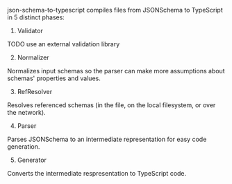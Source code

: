 json-schema-to-typescript compiles files from JSONSchema to TypeScript in 5 distinct phases:

1. Validator

TODO use an external validation library

2. Normalizer

Normalizes input schemas so the parser can make more assumptions about schemas' properties and values.

3. RefResolver

Resolves referenced schemas (in the file, on the local filesystem, or over the network).

4. Parser

Parses JSONSchema to an intermediate representation for easy code generation.

5. Generator

Converts the intermediate respresentation to TypeScript code.